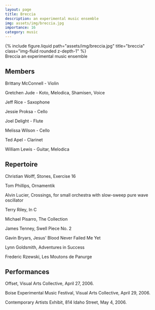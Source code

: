 ```yaml
---
layout: page
title: Breccia
description: an experimental music ensemble
img: assets/img/breccia.jpg
importance: 16
category: music
---
```


<div class="row">
    <div class="col-sm mt-3 mt-md-0">
        {% include figure.liquid path="assets/img/breccia.jpg" title="breccia" class="img-fluid rounded z-depth-1" %}
    </div>
</div>
<div class="caption">
    Breccia
an experimental music ensemble

</div>

## Members

Brittany McConnell - Violin

Gretchen Jude - Koto, Melodica, Shamisen, Voice

Jeff Rice - Saxophone

Jessie Proksa - Cello

Joel Delight - Flute

Melissa Wilson - Cello

Ted Apel - Clarinet

William Lewis - Guitar, Melodica


## Repertoire

Christian Wolff, Stones, Exercise 16

Tom Phillips, Ornamentik

Alvin Lucier, Crossings, for small orchestra with slow-sweep pure wave oscillator

Terry Riley, In C

Michael Pisarro, The Collection

James Tenney, Swell Piece No. 2

Gavin Bryars, Jesus' Blood Never Failed Me Yet

Lynn Goldsmith, Adventures in Success

Frederic Rzewski, Les Moutons de Panurge

## Performances

Offset, Visual Arts Collective, April 27, 2006.

Boise Experimental Music Festival, Visual Arts Collective, April 29, 2006.

Contemporary Artists Exhibit, 814 Idaho Street, May 4, 2006.



